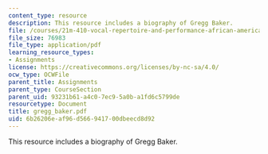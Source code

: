```yaml
---
content_type: resource
description: This resource includes a biography of Gregg Baker.
file: /courses/21m-410-vocal-repertoire-and-performance-african-american-composers-spring-2005/6b26206eaf96d566941700dbeecd8d92_gregg_baker.pdf
file_size: 76983
file_type: application/pdf
learning_resource_types:
- Assignments
license: https://creativecommons.org/licenses/by-nc-sa/4.0/
ocw_type: OCWFile
parent_title: Assignments
parent_type: CourseSection
parent_uid: 93231b61-a4c0-7ec9-5a0b-a1fd6c5799de
resourcetype: Document
title: gregg_baker.pdf
uid: 6b26206e-af96-d566-9417-00dbeecd8d92
---
```

This resource includes a biography of Gregg Baker.